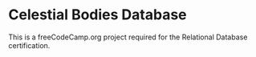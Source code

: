 # Celestial Bodies Database
This is a freeCodeCamp.org project required for the Relational Database certification.
